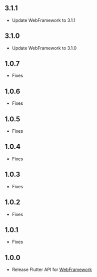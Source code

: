 ## 3.1.1
* Update WebFramework to 3.1.1

## 3.1.0
* Update WebFramework to 3.1.0

## 1.0.7
* Fixes

## 1.0.6
* Fixes

## 1.0.5
* Fixes

## 1.0.4
* Fixes

## 1.0.3
* Fixes

## 1.0.2
* Fixes

## 1.0.1
* Fixes

## 1.0.0
* Release Flutter API for [WebFramework](https://github.com/Lazypanda07/WebFramework/)

